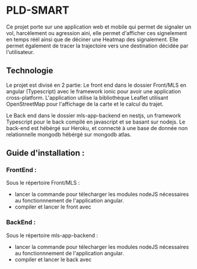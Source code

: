 # PLD-SMART

Ce projet porte sur une application web et mobile qui permet de signaler un vol, harcèlement ou agression aini, elle permet d'afficher ces signelement en temps réél ainsi que de déciner une Heatmap des signalement. Elle permet également de tracer la trajectoire vers une destination décidée par l'utilisateur.

## Technologie

Le projet est divisé en 2 partie:
Le front end dans le dossier Front/MLS en angular (Typescript) avec le framework ionic pour avoir une application cross-platform. L'application utilise la bibliothèque Leaflet utilisant OpenStreetMap pour l'affichage de la carte et le calcul du trajet.

Le Back end dans le dossier mls-app-backend en nestjs, un framework Typescript pour le back compilé en javascript et se basant sur nodejs. Le back-end est hébérgé sur Heroku, et connecté à une base de donnée non relationnelle mongodb hébérgé sur mongodb atlas.

## Guide d'installation : 
### FrontEnd : 
Sous le répertoire Front/MLS :
  - lancer la commande <npm install> pour télecharger les modules nodeJS nécessaires au fonctionnnement de l'application angular.
  - compiler et lancer le front avec <ionic serve>
### BackEnd :
Sous le répertoire mls-app-backend :
  - lancer la commande <npm install> pour télecharger les modules nodeJS nécessaires au fonctionnnement de l'application angular.
  - compiler et lancer le back avec <npm run start>

